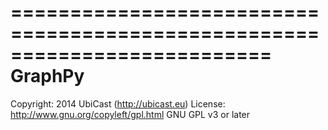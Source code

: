 ==========================================================================
GraphPy
==========================================================================

Copyright: 2014 UbiCast (http://ubicast.eu)
License: http://www.gnu.org/copyleft/gpl.html GNU GPL v3 or later
